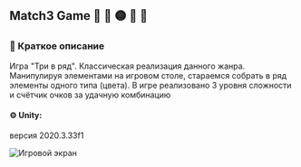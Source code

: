 ## Match3 Game :red_circle: :red_circle: :yellow_circle: :repeat: :red_circle:

### :page_facing_up: Краткое описание
Игра "Три в ряд". Классическая реализация данного жанра. 
Манипулируя элементами на игровом столе, стараемся собрать в ряд элементы одного типа (цвета).
В игре реализовано 3 уровня сложности и счётчик очков за удачную комбинацию

####  :gear: Unity:
версия 2020.3.33f1

![Игровой экран](https://github.com/Pechenuyha/Simple_Match3/blob/main/Screenshot.jpg)

